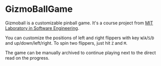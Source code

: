 # GizmoBallGame
Gizmoball is a customizable pinball game. It's a course project from [MIT Laboratory in Software Engineering](https://ocw.mit.edu/courses/electrical-engineering-and-computer-science/6-170-laboratory-in-software-engineering-fall-2005/).

You can customize the positions of left and right flippers with key `W`/`A`/`S`/`D` and up/down/left/right. To spin two flippers, just hit `Z` and `M`.

The game can be manually archived to continue playing next to the direct read on the progress.
